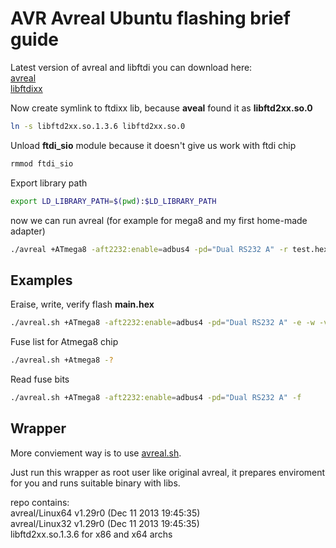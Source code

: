 # AVR Avreal Ubuntu flashing brief guide

Latest version of avreal and libftdi you can download here:<br>
[avreal](http://real.kiev.ua/avreal/download/)<br>
[libftdixx](http://www.ftdichip.com/Drivers/D2XX.htm)<br>

Now create symlink to ftdixx lib, because **aveal** found it as **libftd2xx.so.0**
```bash
ln -s libftd2xx.so.1.3.6 libftd2xx.so.0
```
Unload **ftdi_sio** module because it doesn't give us work with ftdi chip
```bash
rmmod ftdi_sio
```
Export library path
```bash
export LD_LIBRARY_PATH=$(pwd):$LD_LIBRARY_PATH
```

now we can run avreal (for example for mega8 and my first home-made adapter)
```bash
./avreal +ATmega8 -aft2232:enable=adbus4 -pd="Dual RS232 A" -r test.hex
```
Examples
--------
Eraise, write, verify flash **main.hex**
```bash
./avreal.sh +ATmega8 -aft2232:enable=adbus4 -pd="Dual RS232 A" -e -w -v -c main.hex
```
Fuse list for Atmega8 chip
```bash
./avreal.sh +Atmega8 -?
```
Read fuse bits
```bash
./avreal.sh +ATmega8 -aft2232:enable=adbus4 -pd="Dual RS232 A" -f
```

Wrapper
--------

More conviement way is to use [avreal.sh](https://github.com/Helius/avreal-ftdi-programmer-using/blob/master/avreal.sh). 

Just run this wrapper as root user like original avreal, it prepares enviroment for you and runs suitable binary with libs.


repo contains:<br>
avreal/Linux64 v1.29r0 (Dec 11 2013 19:45:35)<br>
avreal/Linux32 v1.29r0 (Dec 11 2013 19:45:35)<br>
libftd2xx.so.1.3.6 for x86 and x64 archs<br>

